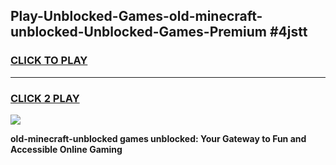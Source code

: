 
## Play-Unblocked-Games-old-minecraft-unblocked-Unblocked-Games-Premium #4jstt
<h3>
<a href="https://premium.freeplayer.one?title=old-minecraft-unblocked&ref=12M">CLICK TO PLAY</a></h3>
<hr>

<h3>
<a href="https://premium.freeplayer.one?title=old-minecraft-unblocked&ref=12M">CLICK 2 PLAY</a>
  
</h3>

<a href="https://premium.freeplayer.one?title=old-minecraft-unblocked&ref=12M"><img src="https://clearcache.store/games.png"></a>


**old-minecraft-unblocked games unblocked: Your Gateway to Fun and Accessible Online Gaming**
